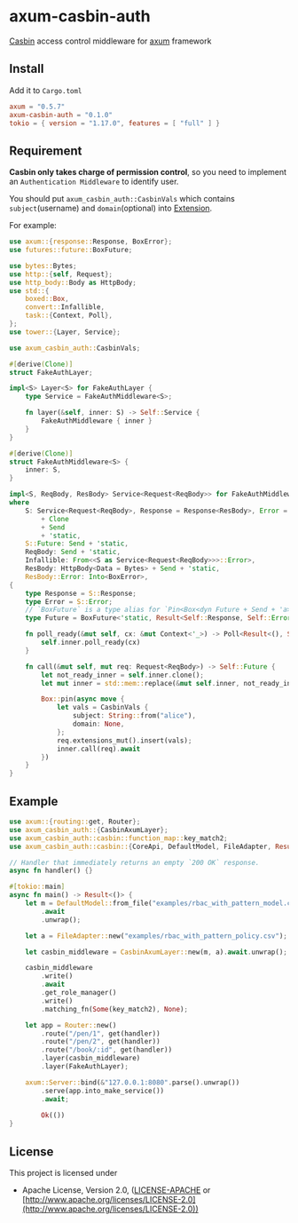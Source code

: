# axum-casbin-auth
[Casbin](https://github.com/casbin/casbin-rs) access control middleware for [axum](https://github.com/tokio-rs/axum) framework 

## Install

Add it to `Cargo.toml`

```toml
axum = "0.5.7"
axum-casbin-auth = "0.1.0"
tokio = { version = "1.17.0", features = [ "full" ] }
```

## Requirement

**Casbin only takes charge of permission control**, so you need to implement an `Authentication Middleware` to identify user.

You should put `axum_casbin_auth::CasbinVals` which contains `subject`(username) and `domain`(optional) into [Extension](https://docs.rs/http/0.2.8/http/struct.Extensions.html).

For example:
```rust
use axum::{response::Response, BoxError};
use futures::future::BoxFuture;

use bytes::Bytes;
use http::{self, Request};
use http_body::Body as HttpBody;
use std::{
    boxed::Box,
    convert::Infallible,
    task::{Context, Poll},
};
use tower::{Layer, Service};

use axum_casbin_auth::CasbinVals;

#[derive(Clone)]
struct FakeAuthLayer;

impl<S> Layer<S> for FakeAuthLayer {
    type Service = FakeAuthMiddleware<S>;

    fn layer(&self, inner: S) -> Self::Service {
        FakeAuthMiddleware { inner }
    }
}

#[derive(Clone)]
struct FakeAuthMiddleware<S> {
    inner: S,
}

impl<S, ReqBody, ResBody> Service<Request<ReqBody>> for FakeAuthMiddleware<S>
where
    S: Service<Request<ReqBody>, Response = Response<ResBody>, Error = Infallible>
        + Clone
        + Send
        + 'static,
    S::Future: Send + 'static,
    ReqBody: Send + 'static,
    Infallible: From<<S as Service<Request<ReqBody>>>::Error>,
    ResBody: HttpBody<Data = Bytes> + Send + 'static,
    ResBody::Error: Into<BoxError>,
{
    type Response = S::Response;
    type Error = S::Error;
    // `BoxFuture` is a type alias for `Pin<Box<dyn Future + Send + 'a>>`
    type Future = BoxFuture<'static, Result<Self::Response, Self::Error>>;

    fn poll_ready(&mut self, cx: &mut Context<'_>) -> Poll<Result<(), Self::Error>> {
        self.inner.poll_ready(cx)
    }

    fn call(&mut self, mut req: Request<ReqBody>) -> Self::Future {
        let not_ready_inner = self.inner.clone();
        let mut inner = std::mem::replace(&mut self.inner, not_ready_inner);

        Box::pin(async move {
            let vals = CasbinVals {
                subject: String::from("alice"),
                domain: None,
            };
            req.extensions_mut().insert(vals);
            inner.call(req).await
        })
    }
}
```

## Example
```rust
use axum::{routing::get, Router};
use axum_casbin_auth::{CasbinAxumLayer};
use axum_casbin_auth::casbin::function_map::key_match2;
use axum_casbin_auth::casbin::{CoreApi, DefaultModel, FileAdapter, Result};

// Handler that immediately returns an empty `200 OK` response.
async fn handler() {}

#[tokio::main]
async fn main() -> Result<()> {
    let m = DefaultModel::from_file("examples/rbac_with_pattern_model.conf")
        .await
        .unwrap();

    let a = FileAdapter::new("examples/rbac_with_pattern_policy.csv");

    let casbin_middleware = CasbinAxumLayer::new(m, a).await.unwrap();

    casbin_middleware
        .write()
        .await
        .get_role_manager()
        .write()
        .matching_fn(Some(key_match2), None);

    let app = Router::new()
        .route("/pen/1", get(handler))
        .route("/pen/2", get(handler))
        .route("/book/:id", get(handler))
        .layer(casbin_middleware)
        .layer(FakeAuthLayer);

    axum::Server::bind(&"127.0.0.1:8080".parse().unwrap())
        .serve(app.into_make_service())
        .await;
    
        Ok(())
}
```

## License

This project is licensed under

* Apache License, Version 2.0, ([LICENSE-APACHE](LICENSE-APACHE) or [http://www.apache.org/licenses/LICENSE-2.0](http://www.apache.org/licenses/LICENSE-2.0))
